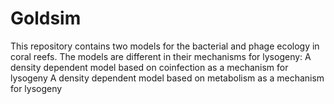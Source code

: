 # Goldsim

This repository contains two models for the bacterial and phage ecology in coral reefs. The models are different in their
mechanisms for lysogeny:
A density dependent model based on coinfection as a mechanism for lysogeny
A density dependent model based on metabolism as a mechanism for lysogeny